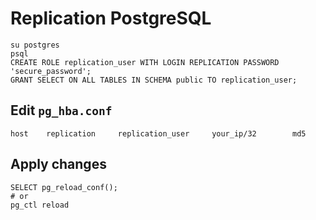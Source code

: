 # Replication PostgreSQL

```console
su postgres
psql
CREATE ROLE replication_user WITH LOGIN REPLICATION PASSWORD 'secure_password';
GRANT SELECT ON ALL TABLES IN SCHEMA public TO replication_user;
```

## Edit `pg_hba.conf`

```console
host    replication     replication_user     your_ip/32        md5
```

## Apply changes

```console
SELECT pg_reload_conf();
# or
pg_ctl reload
```
